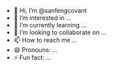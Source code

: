 - 👋 Hi, I’m @sanfengcovant
- 👀 I’m interested in ...
- 🌱 I’m currently learning ...
- 💞️ I’m looking to collaborate on ...
- 📫 How to reach me ...
- 😄 Pronouns: ...
- ⚡ Fun fact: ...

<!---
sanfengcovant/sanfengcovant is a ✨ special ✨ repository because its `README.md` (this file) appears on your GitHub profile.
You can click the Preview link to take a look at your changes.
--->

